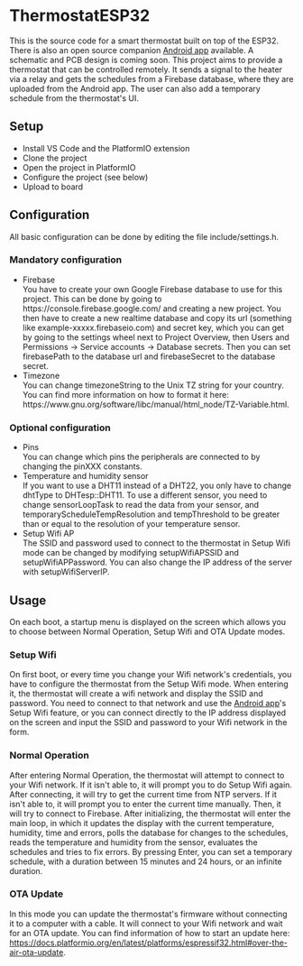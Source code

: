 # ThermostatESP32

This is the source code for a smart thermostat built on top of the ESP32. There is also an open source companion [Android app](https://github.com/Clickau/ThermostatAndroid) available. A schematic and PCB design is coming soon.
This project aims to provide a thermostat that can be controlled remotely. It sends a signal to the heater via a relay and gets the schedules from a Firebase database, where they are uploaded from the Android app. The user can also add a temporary schedule from the thermostat's UI.

## Setup
<ul>
<li>Install VS Code and the PlatformIO extension</li>
<li>Clone the project</li>
<li>Open the project in PlatformIO</li>
<li>Configure the project (see below)</li>
<li>Upload to board</li>
</ul>

## Configuration
All basic configuration can be done by editing the file include/settings.h.

### Mandatory configuration
<ul>
<li>
Firebase<br>
You have to create your own Google Firebase database to use for this project. This can be done by going to https://console.firebase.google.com/ and creating a new project. You then have to create a new realtime database and copy its url (something like example-xxxxx.firebaseio.com) and secret key, which you can get by going to the settings wheel next to Project Overview, then Users and Permissions -> Service accounts -> Database secrets.
Then you can set firebasePath to the database url and firebaseSecret to the database secret.
</li>

<li>
Timezone<br>
You can change timezoneString to the Unix TZ string for your country. You can find more information on how to format it here: https://www.gnu.org/software/libc/manual/html_node/TZ-Variable.html.
</li>
</ul>

### Optional configuration
<ul>
<li>Pins<br>
You can change which pins the peripherals are connected to by changing the pinXXX constants.
</li>

<li>
Temperature and humidity sensor<br>
If you want to use a DHT11 instead of a DHT22, you only have to change dhtType to DHTesp::DHT11. To use a different sensor, you need to change sensorLoopTask to read the data from your sensor, and temporaryScheduleTempResolution and tempThreshold to be greater than or equal to the resolution of your temperature sensor.
</li>

<li>
Setup Wifi AP<br>
The SSID and password used to connect to the thermostat in Setup Wifi mode can be changed by modifying setupWifiAPSSID and setupWifiAPPassword. You can also change the IP address of the server with setupWifiServerIP.
</ul>

## Usage
On each boot, a startup menu is displayed on the screen which allows you to choose between Normal Operation, Setup Wifi and OTA Update modes.

### Setup Wifi
On first boot, or every time you change your Wifi network's credentials, you have to configure the thermostat from the Setup Wifi mode. When entering it, the thermostat will create a wifi network and display the SSID and password. You need to connect to that network and use the [Android app](https://github.com/Clickau/ThermostatAndroid)'s Setup Wifi feature, or you can connect directly to the IP address displayed on the screen and input the SSID and password to your Wifi network in the form.

### Normal Operation
After entering Normal Operation, the thermostat will attempt to connect to your Wifi network. If it isn't able to, it will prompt you to do Setup Wifi again. After connecting, it will try to get the current time from NTP servers. If it isn't able to, it will prompt you to enter the current time manually. Then, it will try to connect to Firebase. After initializing, the thermostat will enter the main loop, in which it updates the display with the current temperature, humidity, time and errors, polls the database for changes to the schedules, reads the temperature and humidity from the sensor, evaluates the schedules and tries to fix errors. By pressing Enter, you can set a temporary schedule, with a duration between 15 minutes and 24 hours, or an infinite duration.

### OTA Update
In this mode you can update the thermostat's firmware without connecting it to a computer with a cable. It will connect to your Wifi network and wait for an OTA update. You can find information of how to start an update here: https://docs.platformio.org/en/latest/platforms/espressif32.html#over-the-air-ota-update.